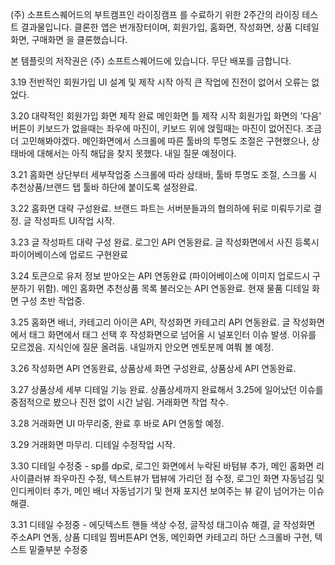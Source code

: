 (주) 소프트스퀘어드의 부트캠프인 라이징캠프 를 수료하기 위한 2주간의 라이징 테스트 결과물입니다.
클론한 앱은 번개장터이며, 회원가입, 홈화면, 작성화면, 상품 디테일화면, 구매화면 을 클론했습니다.


본 템플릿의 저작권은 (주) 소프트스퀘어드에 있습니다. 무단 배포를 금합니다.




3.19 전반적인 회원가입 UI 설계 및 제작 시작 아직 큰 작업에 진전이 없어서 오류는 없었다.

3.20 대략적인 회원가입 화면 제작 완료 메인화면 틀 제작 시작 회원가입 화면의 '다음' 버튼이 키보드가 없을때는 좌우에 마진이, 키보드 위에 얹힐때는 마진이 없어진다. 조금 더 고민해봐야겠다. 메인화면에서 스크롤에 따른 툴바의 투명도 조절은 구현했으나, 상태바에 대해서는 아직 해답을 찾지 못했다. 내일 질문 예정이다.

3.21 홈화면 상단부터 세부작업중 스크롤에 따라 상태바, 툴바 투명도 조절, 스크롤 시 추천상품/브랜드 탭 툴바 하단에 붙이도록 설정완료.

3.22 홈화면 대략 구성완료. 브랜드 파트는 서버분들과의 협의하에 뒤로 미뤄두기로 결정. 글 작성파트 UI작업 시작.

3.23 글 작성파트 대략 구성 완료. 로그인 API 연동완료. 글 작성화면에서 사진 등록시 파이어베이스에 업로드 구현완료

3.24 토큰으로 유저 정보 받아오는 API 연동완료 (파이어베이스에 이미지 업로드시 구분하기 위함). 메인 홈화면 추천상품 목록 불러오는 API 연동완료. 현재 물품 디테일 화면 구성 초반 작업중.

3.25 홈화면 배너, 카테고리 아이콘 API, 작성화면 카테고리 API 연동완료. 글 작성화면에서 태그 화면에서 태그 선택 후 작성화면으로 넘어올 시 널포인터 이슈 발생. 이유를 모르겠음. 지식인에 질문 올려둠. 내일까지 안오면 멘토분께 여쭤 볼 예정.

3.26 작성화면 API 연동완료, 상품상세 화면 구성완료, 상품상세 API 연동완료.

3.27 상품상세 세부 디테일 기능 완료. 상품상세까지 완료해서 3.25에 일어났던 이슈를 중점적으로 봤으나 진전 없이 시간 날림. 거래화면 작업 착수.

3.28 거래화면 UI 마무리중, 완료 후 바로 API 연동할 예정.

3.29 거래화면 마무리. 디테일 수정작업 시작.

3.30 디테일 수정중 - sp를 dp로, 로그인 화면에서 누락된 바텀뷰 추가, 메인 홈화면 리사이클러뷰 좌우마진 수정, 텍스트뷰가 탭뷰에 가리던 점 수정, 로그인 화면 자동넘김 및 인디케이터 추가, 메인 배너 자동넘기기 및 현재 포지션 보여주는 뷰 같이 넘어가는 이슈 해결.

3.31 디테일 수정중 - 에딧텍스트 핸들 색상 수정, 글작성 태그이슈 해결, 글 작성화면 주소API 연동, 상품 디테일 찜버튼API 연동, 메인화면 카테고리 하단 스크롤바 구현, 텍스트 밑줄부분 수정중
